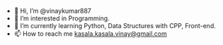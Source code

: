 - 👋 Hi, I’m @vinaykumar887
- 👀 I’m interested in Programming. 
- 🌱 I’m currently learning Python, Data Structures with CPP, Front-end.
- 📫 How to reach me kasala.kasala.vinay@gmail.com 

<!---
vinaykumar887/vinaykumar887 is a ✨ special ✨ repository because its `README.md` (this file) appears on your GitHub profile.
You can click the Preview link to take a look at your changes.
--->
